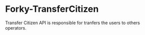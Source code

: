 # Forky-TransferCitizen

Transfer Citizen API is responsible for tranfers the users to others operators.
